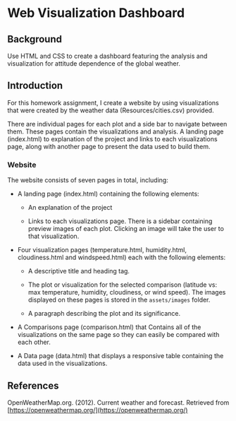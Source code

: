 # Web Visualization Dashboard 

## Background

Use HTML and CSS to create a dashboard featuring the analysis and visualization for attitude dependence of the global weather.


## Introduction

For this homework assignment, I create a website by using visualizations that were created by the weather data (Resources/cities.csv) provided.

There are individual pages for each plot and a side bar to navigate between them. These pages contain the visualizations and analysis. A landing page (index.html) to explanation of the project and links to each visualizations page, along with another page to present the data used to build them.

### Website


The website consists of seven pages in total, including:

* A landing page (index.html) containing the following elements:

  * An explanation of the project

  * Links to each visualizations page. There is a sidebar containing preview images of each plot. Clicking an image will take the user to that visualization.

* Four visualization pages (temperature.html, humidity.html, cloudiness.html and windspeed.html) each with the following elements:

  * A descriptive title and heading tag.

  * The plot or visualization for the selected comparison (latitude vs: max temperature, humidity, cloudiness, or wind speed). The images displayed on these pages is stored in the `assets/images` folder.

  * A paragraph describing the plot and its significance.

* A Comparisons page (comparison.html) that Contains all of the visualizations on the same page so they can easily be compared with each other.

* A Data page (data.html) that displays a responsive table containing the data used in the visualizations.


## References

OpenWeatherMap.org. (2012). Сurrent weather and forecast. Retrieved from [https://openweathermap.org/](https://openweathermap.org/)


